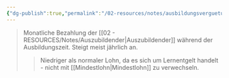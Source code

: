 ```yaml
---
{"dg-publish":true,"permalink":"/02-resources/notes/ausbildungsverguetung-s/","tags":["ausbildung/entgelt"],"noteIcon":"","updated":"2025-08-26T16:35:24.086+02:00"}
---
```


>Monatliche Bezahlung der [[02 - RESOURCES/Notes/Auszubildender\|Auszubildender]] während der Ausbildungszeit. Steigt meist jährlich an.
>>Niedriger als normaler Lohn, da es sich um Lernentgelt handelt - nicht mit [[Mindestlohn\|Mindestlohn]] zu verwechseln.